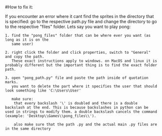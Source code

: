 #How to fix it:

If you encounter an error where it cant find the sprites in the directory that is specified:
go to the respective path.py file and change the directory to go to the respective "files" folder.
Lets say you want to play pong:

    1. find the "pong_files" folder that can be where ever you want (as long as it is on the
       same user)

    2. right click the folder and click properties, switch to "General" and copy the path.
       These exact instructions apply to windows. on MacOS and linux it is probably different but the important thing is to find the exact folder path.

    3. open "pong_path.py" file and paste the path inside of quotation marks.
       you want to delete the part where it specifies the user that should look something like 'C:\Users\User'

       make sure:
        that every backslash '\' is doubled and there is a double backslash at the end. This is because backslashes in python can be used in strings to modify them. a double backslash cancels the command (example: 'Desktop\\Games\\pong_files\\').

        also make sure that the path .py and the actual main .py files are in the same directory
